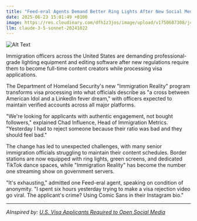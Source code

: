 ```yaml
---
title: "Feed-eral Agents Demand Better Ring Lights After New Social Media Visa Requirements"
date: 2025-06-23 15:01:49 +0100
image: https://res.cloudinary.com/dfh1z3jos/image/upload/v1750687308/j4zbyl4i7arijv4ivdqd.jpg
llm: claude-3-5-sonnet-20241022
---
```

![Alt Text](https://res.cloudinary.com/dfh1z3jos/image/upload/v1750687308/j4zbyl4i7arijv4ivdqd.jpg "A group of three fashionable federal agents, each wearing dark sunglasses and sleek suits, stand in a brightly lit, modern office space. They are positioned in front of large, extravagant ring lights that cast a soft glow around them. One agent is dramatically adjusting the brightness on a massive ring light, while another checks their reflection in a nearby mirror, posing for a selfie. The third agent holds a smartphone, capturing the moment with a smirk. The setting is vibrant, with colorful decor and a playful, upbeat atmosphere, emphasizing the absurdity of government agents prioritizing social media aesthetics. The lighting is bright and flattering, creating a fun, engaging scene that pops visually.")

Immigration officers across the United States are demanding professional-grade lighting equipment and editing software after new regulations require them to become full-time content creators while processing visa applications.

The Department of Homeland Security's new "Immigration Reality" program transforms visa processing into what officials describe as "a cross between American Idol and a LinkedIn fever dream," with officers expected to maintain verified accounts across all major platforms.

"We're looking for applicants with authentic engagement, not bought followers," explained Chad Influence, Head of Immigration Metrics. "Yesterday I had to reject someone because their ratio was bad and they should feel bad."

The change has led to unexpected challenges, with many senior immigration officials struggling to maintain their content schedules. Border stations are now equipped with ring lights, green screens, and dedicated TikTok dance spaces, while "Immigration Reality" has become the number one streaming show on government servers.

"It's exhausting," admitted one Feed-eral agent, speaking on condition of anonymity. "I spent six hours yesterday trying to make a visa rejection video go viral. The applicant's crime? Using Comic Sans in their Instagram bio."

---
*AInspired by: [U.S. Visa Applicants Required to Open Social Media](https://twitter.com/search?q=U.S.%20Visa%20Applicants%20Required%20to%20Open%20Social%20Media)*